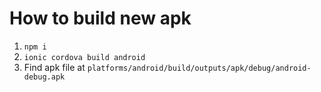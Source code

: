 # How to build new apk

1. `npm i`
2. `ionic cordova build android`
3. Find apk file at `platforms/android/build/outputs/apk/debug/android-debug.apk`
